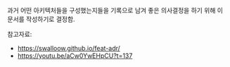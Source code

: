 과거 어떤 아키텍처들을 구성했는지들을 기록으로 남겨 좋은 의사결정을 하기 위해 이 문서를 작성하기로 결정함.

참고자료:

- https://swalloow.github.io/feat-adr/
- https://youtu.be/aCw0YwEHpCU?t=137
